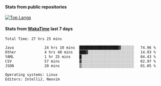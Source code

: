 #### Stats from public repositories

[![Top Langs](https://github-readme-stats.vercel.app/api/top-langs/?username=hyoghurt&layout=compact&exclude_repo=multiserver,docker_compose&langs_count=6)](https://github.com/anuraghazra/github-readme-stats)

#### Stats from [WakaTime](https://wakatime.com/@hyoghurt) last 7 days
<!--START_SECTION:waka-->

```txt
Total Time: 27 hrs 25 mins

Java              24 hrs 10 mins  ██████████████████▓░░░░░░   74.96 %
Other             4 hrs 48 mins   ███▓░░░░░░░░░░░░░░░░░░░░░   14.93 %
YAML              1 hr 25 mins    █░░░░░░░░░░░░░░░░░░░░░░░░   04.43 %
CSV               57 mins         ▓░░░░░░░░░░░░░░░░░░░░░░░░   02.97 %
JSON              20 mins         ▒░░░░░░░░░░░░░░░░░░░░░░░░   01.05 %

Operating systems: Linux
Editors: IntelliJ, Neovim
```

<!--END_SECTION:waka-->
